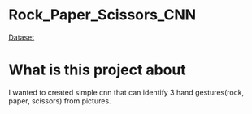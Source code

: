# Rock_Paper_Scissors_CNN

[Dataset](https://www.kaggle.com/drgfreeman/rockpaperscissors)

# What is this project about
I wanted to created simple cnn that can identify 3 hand gestures(rock, paper, scissors) from pictures.

